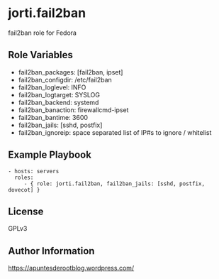 jorti.fail2ban
=========

fail2ban role for Fedora

Role Variables
--------------

  * fail2ban_packages: [fail2ban, ipset]
  * fail2ban_configdir: /etc/fail2ban
  * fail2ban_loglevel: INFO
  * fail2ban_logtarget: SYSLOG
  * fail2ban_backend: systemd
  * fail2ban_banaction: firewallcmd-ipset
  * fail2ban_bantime: 3600
  * fail2ban_jails: [sshd, postfix]
  * fail2ban_ignoreip: space separated list of IP#s to ignore / whitelist


Example Playbook
----------------

    - hosts: servers
      roles:
         - { role: jorti.fail2ban, fail2ban_jails: [sshd, postfix, dovecot] }

License
-------

GPLv3

Author Information
------------------

https://apuntesderootblog.wordpress.com/

